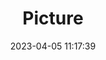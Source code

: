 ---
weight: 1
images:
- /images/edited/113.jpeg
title: Picture
date: 2023-04-05 11:17:39
tags: [luminarneo,work,Pixel6,6.81,diningtable,knife,person,bowl,spoon]
---